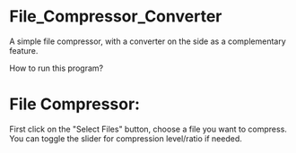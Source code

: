 # File_Compressor_Converter
A simple file compressor, with a converter on the side as a complementary feature.


How to run this program?
# File Compressor:
First click on the "Select Files" button, choose a file you want to compress. You can toggle the slider for compression level/ratio if needed.
